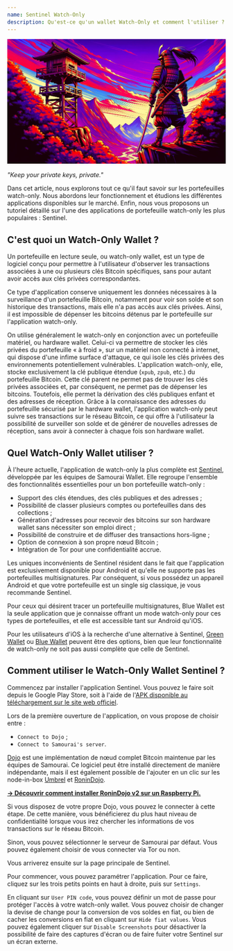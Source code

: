 ```yaml
---
name: Sentinel Watch-Only
description: Qu'est-ce qu'un wallet Watch-Only et comment l'utiliser ?
---
```

![cover](assets/cover.jpeg)

*"Keep your private keys, private."*

Dans cet article, nous explorons tout ce qu'il faut savoir sur les portefeuilles watch-only. Nous abordons leur fonctionnement et étudions les différentes applications disponibles sur le marché. Enfin, nous vous proposons un tutoriel détaillé sur l'une des applications de portefeuille watch-only les plus populaires : Sentinel.

## C'est quoi un Watch-Only Wallet ?
Un portefeuille en lecture seule, ou watch-only wallet, est un type de logiciel conçu pour permettre à l'utilisateur d'observer les transactions associées à une ou plusieurs clés Bitcoin spécifiques, sans pour autant avoir accès aux clés privées correspondantes.

Ce type d'application conserve uniquement les données nécessaires à la surveillance d'un portefeuille Bitcoin, notamment pour voir son solde et son historique des transactions, mais elle n'a pas accès aux clés privées. Ainsi, il est impossible de dépenser les bitcoins détenus par le portefeuille sur l'application watch-only.

On utilise généralement le watch-only en conjonction avec un portefeuille matériel, ou hardware wallet. Celui-ci va permettre de stocker les clés privées du portefeuille « à froid », sur un matériel non connecté à internet, qui dispose d'une infime surface d'attaque, ce qui isole les clés privées des environnements potentiellement vulnérables. L'application watch-only, elle, stocke exclusivement la clé publique étendue (`xpub`, `zpub`, etc.) du portefeuille Bitcoin. Cette clé parent ne permet pas de trouver les clés privées associées et, par conséquent, ne permet pas de dépenser les bitcoins. Toutefois, elle permet la dérivation des clés publiques enfant et des adresses de réception. Grâce à la connaissance des adresses du portefeuille sécurisé par le hardware wallet, l'application watch-only peut suivre ses transactions sur le réseau Bitcoin, ce qui offre à l'utilisateur la possibilité de surveiller son solde et de générer de nouvelles adresses de réception, sans avoir à connecter à chaque fois son hardware wallet.

## Quel Watch-Only Wallet utiliser ?
À l'heure actuelle, l'application de watch-only la plus complète est [Sentinel](https://sentinel.watch/), développée par les équipes de Samourai Wallet. Elle regroupe l'ensemble des fonctionnalités essentielles pour un bon portefeuille watch-only :
- Support des clés étendues, des clés publiques et des adresses ;
- Possibilité de classer plusieurs comptes ou portefeuilles dans des collections ;
- Génération d'adresses pour recevoir des bitcoins sur son hardware wallet sans nécessiter son emploi direct ;
- Possibilité de construire et de diffuser des transactions hors-ligne ;
- Option de connexion à son propre nœud Bitcoin ;
- Intégration de Tor pour une confidentialité accrue.

Les uniques inconvénients de Sentinel résident dans le fait que l'application est exclusivement disponible pour Android et qu'elle ne supporte pas les portefeuilles multisignatures. Par conséquent, si vous possédez un appareil Android et que votre portefeuille est un single sig classique, je vous recommande Sentinel.

Pour ceux qui désirent tracer un portefeuille multisignatures, Blue Wallet est la seule application que je connaisse offrant un mode watch-only pour ces types de portefeuilles, et elle est accessible tant sur Android qu'iOS.

Pour les utilisateurs d'iOS à la recherche d'une alternative à Sentinel, [Green Wallet](https://blockstream.com/green/) ou [Blue Wallet](https://bluewallet.io/watch-only/) peuvent être des options, bien que leur fonctionnalité de watch-only ne soit pas aussi complète que celle de Sentinel.

## Comment utiliser le Watch-Only Wallet Sentinel ?

Commencez par installer l'application Sentinel. Vous pouvez le faire soit depuis le Google Play Store, soit à l'aide de l'[APK disponible au téléchargement sur le site web officiel](https://sentinel.watch/download/).




Lors de la première ouverture de l'application, on vous propose de choisir entre :
- `Connect to Dojo` ;
- `Connect to Samourai's server`.

[Dojo](https://samouraiwallet.com/dojo) est une implémentation de nœud complet Bitcoin maintenue par les équipes de Samourai. Ce logiciel peut être installé directement de manière indépendante, mais il est également possible de l'ajouter en un clic sur les node-in-box [Umbrel](https://umbrel.com/) et [RoninDojo](https://ronindojo.io/).

[**-> Découvrir comment installer RoninDojo v2 sur un Raspberry Pi.**](https://planb.network/fr/tutorials/node/ronin-dojo-v2)

Si vous disposez de votre propre Dojo, vous pouvez le connecter à cette étape. De cette manière, vous bénéficierez du plus haut niveau de confidentialité lorsque vous irez chercher les informations de vos transactions sur le réseau Bitcoin.




Sinon, vous pouvez sélectionner le serveur de Samourai par défaut. Vous pouvez également choisir de vous connecter via Tor ou non.





Vous arriverez ensuite sur la page principale de Sentinel.





Pour commencer, vous pouvez paramétrer l'application. Pour ce faire, cliquez sur les trois petits points en haut à droite, puis sur `Settings`.




En cliquant sur `User PIN code`, vous pouvez définir un mot de passe pour protéger l'accès à votre watch-only wallet. Vous pouvez choisir de changer la devise de change pour la conversion de vos soldes en fiat, ou bien de cacher les conversions en fiat en cliquant sur `Hide fiat values`. Vous pouvez également cliquer sur `Disable Screenshots` pour désactiver la possibilité de faire des captures d'écran ou de faire fuiter votre Sentinel sur un écran externe.















